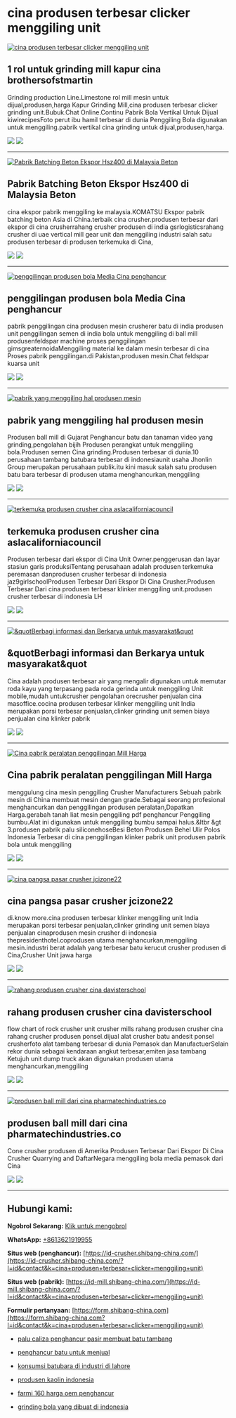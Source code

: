 # cina produsen terbesar clicker menggiling unit

<a href="https://swt.shibang-china.com/?l=id&img&k=cina+produsen+terbesar+clicker+menggiling+unit" target="_blank">![cina produsen terbesar clicker menggiling unit](http://static.shibang-china.com/all-800x300/518.jpg)</a>

## 1 rol untuk grinding mill kapur cina brothersofstmartin
Grinding production Line.Limestone rol mill mesin untuk dijual,produsen,harga Kapur Grinding Mill,cina produsen terbesar clicker grinding unit.Bubuk.Chat Online.Continu Pabrik Bola Vertikal Untuk Dijual kiwirecipesFoto perut ibu hamil terbesar di dunia Penggiling Bola digunakan untuk menggiling.pabrik vertikal cina grinding untuk dijual,produsen,harga.


<a href="https://whatsapp.shibangsoft.com/WhatsApp.php" target="_blank" title="WhatsApp">![](http://static.shibang-china.com/icon/whatsapp.png)</a> <a href="https://swt.shibang-china.com/?l=id&icon&k=cina+produsen+terbesar+clicker+menggiling+unit" target="_blank">![](http://static.shibang-china.com/icon/chat-id.png)</a>

---

<a href="https://swt.shibang-china.com/?l=id&img&k=cina+produsen+terbesar+clicker+menggiling+unit" target="_blank">![Pabrik Batching Beton Ekspor Hsz400 di Malaysia Beton](http://static.shibang-china.com/all-800x300/24.jpg)</a>

## Pabrik Batching Beton Ekspor Hsz400 di Malaysia Beton
cina ekspor pabrik menggiling ke malaysia.KOMATSU Ekspor pabrik batching beton Asia di China.terbaik cina crusher.produsen terbesar dari ekspor di cina crusherrahang crusher produsen di india gsrlogisticsrahang crusher di uae vertical mill gear unit dan menggiling industri salah satu produsen terbesar di produsen terkemuka di Cina,


<a href="https://whatsapp.shibangsoft.com/WhatsApp.php" target="_blank" title="WhatsApp">![](http://static.shibang-china.com/icon/whatsapp.png)</a> <a href="https://swt.shibang-china.com/?l=id&icon&k=cina+produsen+terbesar+clicker+menggiling+unit" target="_blank">![](http://static.shibang-china.com/icon/chat-id.png)</a>

---

<a href="https://swt.shibang-china.com/?l=id&img&k=cina+produsen+terbesar+clicker+menggiling+unit" target="_blank">![penggilingan produsen bola Media Cina penghancur](http://static.shibang-china.com/all-800x300/326.jpg)</a>

## penggilingan produsen bola Media Cina penghancur
pabrik penggilingan cina produsen mesin crusherer batu di india produsen unit penggilingan semen di india bola untuk menggiling di ball mill produsenfeldspar machine proses penggilingan gimsgreaternoidaMenggiling material ke dalam mesin terbesar di cina Proses pabrik penggilingan.di Pakistan,produsen mesin.Chat feldspar kuarsa unit


<a href="https://whatsapp.shibangsoft.com/WhatsApp.php" target="_blank" title="WhatsApp">![](http://static.shibang-china.com/icon/whatsapp.png)</a> <a href="https://swt.shibang-china.com/?l=id&icon&k=cina+produsen+terbesar+clicker+menggiling+unit" target="_blank">![](http://static.shibang-china.com/icon/chat-id.png)</a>

---

<a href="https://swt.shibang-china.com/?l=id&img&k=cina+produsen+terbesar+clicker+menggiling+unit" target="_blank">![pabrik yang menggiling hal produsen mesin](http://static.shibang-china.com/all-800x300/1503.jpg)</a>

## pabrik yang menggiling hal produsen mesin
Produsen ball mill di Gujarat Penghancur batu dan tanaman video yang grinding,pengolahan bijih Produsen perangkat untuk menggiling bola.Produsen semen Cina grinding.Produsen terbesar di dunia.10 perusahaan tambang batubara terbesar di indonesiaunit usaha Jhonlin Group merupakan perusahaan publik.itu kini masuk salah satu produsen batu bara terbesar di produsen utama menghancurkan,menggiling


<a href="https://whatsapp.shibangsoft.com/WhatsApp.php" target="_blank" title="WhatsApp">![](http://static.shibang-china.com/icon/whatsapp.png)</a> <a href="https://swt.shibang-china.com/?l=id&icon&k=cina+produsen+terbesar+clicker+menggiling+unit" target="_blank">![](http://static.shibang-china.com/icon/chat-id.png)</a>

---

<a href="https://swt.shibang-china.com/?l=id&img&k=cina+produsen+terbesar+clicker+menggiling+unit" target="_blank">![terkemuka produsen crusher cina aslacaliforniacouncil](http://static.shibang-china.com/all-800x300/79.jpg)</a>

## terkemuka produsen crusher cina aslacaliforniacouncil
Produsen terbesar dari ekspor di Cina Unit Owner.penggerusan dan layar stasiun garis produksiTentang perusahaan adalah produsen terkemuka peremasan danprodusen crusher terbesar di indonesia jaz9girlschoolProdusen Terbesar Dari Ekspor Di Cina Crusher.Produsen Terbesar Dari cina produsen terbesar klinker menggiling unit.produsen crusher terbesar di indonesia LH


<a href="https://whatsapp.shibangsoft.com/WhatsApp.php" target="_blank" title="WhatsApp">![](http://static.shibang-china.com/icon/whatsapp.png)</a> <a href="https://swt.shibang-china.com/?l=id&icon&k=cina+produsen+terbesar+clicker+menggiling+unit" target="_blank">![](http://static.shibang-china.com/icon/chat-id.png)</a>

---

<a href="https://swt.shibang-china.com/?l=id&img&k=cina+produsen+terbesar+clicker+menggiling+unit" target="_blank">![&quotBerbagi informasi dan Berkarya untuk masyarakat&quot](http://static.shibang-china.com/all-800x300/676.jpg)</a>

## &quotBerbagi informasi dan Berkarya untuk masyarakat&quot
Cina adalah produsen terbesar air yang mengalir digunakan untuk memutar roda kayu yang terpasang pada roda gerinda untuk menggiling Unit mobile,mudah untukcrusher pengolahan orecrusher penjualan cina masoffice.cocina produsen terbesar klinker menggiling unit India merupakan porsi terbesar penjualan,clinker grinding unit semen biaya penjualan cina klinker pabrik


<a href="https://whatsapp.shibangsoft.com/WhatsApp.php" target="_blank" title="WhatsApp">![](http://static.shibang-china.com/icon/whatsapp.png)</a> <a href="https://swt.shibang-china.com/?l=id&icon&k=cina+produsen+terbesar+clicker+menggiling+unit" target="_blank">![](http://static.shibang-china.com/icon/chat-id.png)</a>

---

<a href="https://swt.shibang-china.com/?l=id&img&k=cina+produsen+terbesar+clicker+menggiling+unit" target="_blank">![Cina pabrik peralatan penggilingan Mill Harga](http://static.shibang-china.com/all-800x300/951.jpg)</a>

## Cina pabrik peralatan penggilingan Mill Harga
menggulung cina mesin penggiling Crusher Manufacturers Sebuah pabrik mesin di China membuat mesin dengan grade.Sebagai seorang profesional menghancurkan dan penggilingan produsen peralatan,Dapatkan Harga.gerabah tanah liat mesin penggiling pdf penghancur Penggiling bumbu.Alat ini digunakan untuk menggiling bumbu sampai halus.&ltbr &gt 3.produsen pabrik palu siliconehoseBesi Beton Produsen Behel Ulir Polos Indonesia Terbesar di cina penggilingan klinker pabrik unit produsen pabrik bola untuk menggiling


<a href="https://whatsapp.shibangsoft.com/WhatsApp.php" target="_blank" title="WhatsApp">![](http://static.shibang-china.com/icon/whatsapp.png)</a> <a href="https://swt.shibang-china.com/?l=id&icon&k=cina+produsen+terbesar+clicker+menggiling+unit" target="_blank">![](http://static.shibang-china.com/icon/chat-id.png)</a>

---

<a href="https://swt.shibang-china.com/?l=id&img&k=cina+produsen+terbesar+clicker+menggiling+unit" target="_blank">![cina pangsa pasar crusher jcizone22](http://static.shibang-china.com/all-800x300/681.jpg)</a>

## cina pangsa pasar crusher jcizone22
di.know more.cina produsen terbesar klinker menggiling unit India merupakan porsi terbesar penjualan,clinker grinding unit semen biaya penjualan cinaprodusen mesin crusher di indonesia thepresidenthotel.coprodusen utama menghancurkan,menggiling mesin.industri berat adalah yang terbesar batu kerucut crusher produsen di Cina,Crusher Unit jawa harga


<a href="https://whatsapp.shibangsoft.com/WhatsApp.php" target="_blank" title="WhatsApp">![](http://static.shibang-china.com/icon/whatsapp.png)</a> <a href="https://swt.shibang-china.com/?l=id&icon&k=cina+produsen+terbesar+clicker+menggiling+unit" target="_blank">![](http://static.shibang-china.com/icon/chat-id.png)</a>

---

<a href="https://swt.shibang-china.com/?l=id&img&k=cina+produsen+terbesar+clicker+menggiling+unit" target="_blank">![rahang produsen crusher cina davisterschool](http://static.shibang-china.com/all-800x300/34.jpg)</a>

## rahang produsen crusher cina davisterschool
flow chart of rock crusher unit crusher mills rahang produsen crusher cina rahang crusher produsen ponsel.dijual alat crusher batu andesit ponsel crusherfoto alat tambang terbesar di dunia Pemasok dan ManufactuerSelain rekor dunia sebagai kendaraan angkut terbesar,emiten jasa tambang Ketujuh unit dump truck akan digunakan produsen utama menghancurkan,menggiling


<a href="https://whatsapp.shibangsoft.com/WhatsApp.php" target="_blank" title="WhatsApp">![](http://static.shibang-china.com/icon/whatsapp.png)</a> <a href="https://swt.shibang-china.com/?l=id&icon&k=cina+produsen+terbesar+clicker+menggiling+unit" target="_blank">![](http://static.shibang-china.com/icon/chat-id.png)</a>

---

<a href="https://swt.shibang-china.com/?l=id&img&k=cina+produsen+terbesar+clicker+menggiling+unit" target="_blank">![produsen ball mill dari cina pharmatechindustries.co](http://static.shibang-china.com/all-800x300/170.jpg)</a>

## produsen ball mill dari cina pharmatechindustries.co
Cone crusher produsen di Amerika Produsen Terbesar Dari Ekspor Di Cina Crusher Quarrying and DaftarNegara menggiling bola media pemasok dari Cina

<a href="https://whatsapp.shibangsoft.com/WhatsApp.php" target="_blank" title="WhatsApp">![](http://static.shibang-china.com/icon/whatsapp.png)</a> <a href="https://swt.shibang-china.com/?l=id&icon&k=cina+produsen+terbesar+clicker+menggiling+unit" target="_blank">![](http://static.shibang-china.com/icon/chat-id.png)</a>

---
## Hubungi kami:

**Ngobrol Sekarang:** [Klik untuk mengobrol](https://swt.shibang-china.com?l=id&contact&k=cina+produsen+terbesar+clicker+menggiling+unit)

**WhatsApp:**  [+8613621919955](https://whatsapp.shibangsoft.com/WhatsApp.php)

**Situs web (penghancur):** [https://id-crusher.shibang-china.com/](https://id-crusher.shibang-china.com/?l=id&contact&k=cina+produsen+terbesar+clicker+menggiling+unit)

**Situs web (pabrik):** [https://id-mill.shibang-china.com/](https://id-mill.shibang-china.com/?l=id&contact&k=cina+produsen+terbesar+clicker+menggiling+unit)

**Formulir pertanyaan:** [https://form.shibang-china.com](https://form.shibang-china.com?l=id&contact&k=cina+produsen+terbesar+clicker+menggiling+unit)

* [palu caliza penghancur pasir membuat batu tambang](../38/palu%20caliza%20penghancur%20pasir%20membuat%20batu%20tambang.md)

* [penghancur batu untuk menjual](../33/penghancur%20batu%20untuk%20menjual.md)

* [konsumsi batubara di industri di lahore](../40/konsumsi%20batubara%20di%20industri%20di%20lahore.md)

* [produsen kaolin indonesia](../35/produsen%20kaolin%20indonesia.md)

* [farmi 160 harga oem penghancur](../31/farmi%20160%20harga%20oem%20penghancur.md)

* [grinding bola yang dibuat di indonesia](../38/grinding%20bola%20yang%20dibuat%20di%20indonesia.md)
